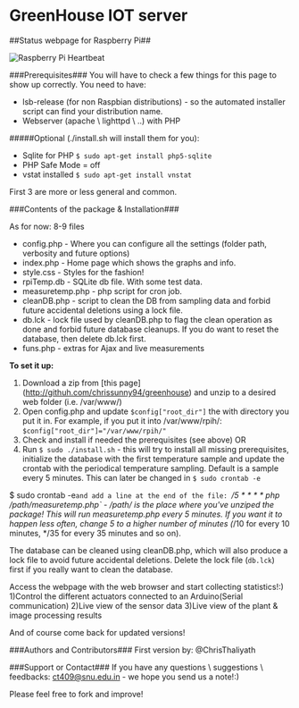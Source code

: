 GreenHouse IOT server
======================

##Status webpage for Raspberry Pi##

![Raspberry Pi Heartbeat](http://i.imgur.com/nEqeHF6.png "Latest version screenshot:")

###Prerequisites###
You will have to check a few things for this page to show up correctly. You need to have:

* lsb-release (for non Raspbian distributions) - so the automated installer script can find your distribution name.
* Webserver (apache \ lighttpd \ ..) with PHP


#####Optional (./install.sh will install them for you):
* Sqlite for PHP `$ sudo apt-get install php5-sqlite`
* PHP Safe Mode = off
* vstat installed `$ sudo apt-get install vnstat`

First 3 are more or less general and common. 







###Contents of the package & Installation###

As for now: 8-9 files

* config.php - Where you can configure all the settings (folder path, verbosity and future options)
* index.php - Home page which shows the graphs and info.
* style.css - Styles for the fashion!
* rpiTemp.db - SQLite db file. With some test data.
* measuretemp.php - php script for cron job.
* cleanDB.php - script to clean the DB from sampling data and forbid future accidental deletions using a lock file.
* db.lck - lock file used by cleanDB.php to flag the clean operation as done and forbid future database cleanups. If you do want to reset the database, then delete db.lck first.
* funs.php - extras for Ajax and live measurements

**To set it up:**

1. Download a zip from [this page] (http://githuh.com/chrissunny94/greenhouse) and unzip to a desired web folder (i.e. /var/www/)
2. Open config.php and update `$config["root_dir"]` the with directory you put it in. For example, if you put it into /var/www/rpih/: `$config["root_dir"]="/var/www/rpih/"`
3. Check and install if needed the prerequisites (see above)  OR 
4. Run `$ sudo ./install.sh` - this will try to install all missing prerequisites, initialize the database with the first temperature sample and update the crontab with the periodical temperature sampling. Default is a sample every 5 minutes. This can later be changed in `$ sudo crontab -e`

$ sudo crontab -e` and add a line at the end of the file: 
`*/5 * * * * php /path/measuretemp.php` - /path/ is the place where you've
unziped the package! This will run measuretemp.php every 5 minutes. If you want
it to happen less often, change 5 to a higher number of minutes (*/10 for every
10 minutes, */35 for every 35 minutes and so on).

The database can be cleaned using cleanDB.php, which will also produce a lock
file to avoid future  accidental deletions. Delete the lock file (`db.lck`) first if you
really want to clean the database.



Access the webpage with the web browser and start collecting statistics!:)
1)Control the different actuators connected to an Arduino(Serial communication)
2)Live view of the sensor data
3)Live view of the plant & image processing results





And of course come back for updated versions!

###Authors and Contributors###
First version by: @ChrisThaliyath

###Support or Contact###
If you have any questions \ suggestions \ feedbacks: ct409@snu.edu.in - we hope you send us a note!:)

Please feel free to fork and improve!
